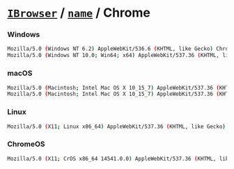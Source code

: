 # [`IBrowser`](/api/ua-parser-js/get-browser.md) / [`name`](../name.md) / Chrome

### Windows

```sh
Mozilla/5.0 (Windows NT 6.2) AppleWebKit/536.6 (KHTML, like Gecko) Chrome/20.0.1090.0 Safari/536.6
Mozilla/5.0 (Windows NT 10.0; Win64; x64) AppleWebKit/537.36 (KHTML, like Gecko) Chrome/112.0.0.0 Safari/537.36
```

### macOS

```sh
Mozilla/5.0 (Macintosh; Intel Mac OS X 10_15_7) AppleWebKit/537.36 (KHTML, like Gecko) Chrome/100.0.4758.102 Safari/537.36
Mozilla/5.0 (Macintosh; Intel Mac OS X 10_15_7) AppleWebKit/537.36 (KHTML, like Gecko) Chrome/112.0.0.0 Safari/537.36
```

### Linux

```sh
Mozilla/5.0 (X11; Linux x86_64) AppleWebKit/537.36 (KHTML, like Gecko) Chrome/111.0.0.0 Safari/537.36
```

### ChromeOS

```sh
Mozilla/5.0 (X11; CrOS x86_64 14541.0.0) AppleWebKit/537.36 (KHTML, like Gecko) Chrome/111.0.0.0 Safari/537.36
```